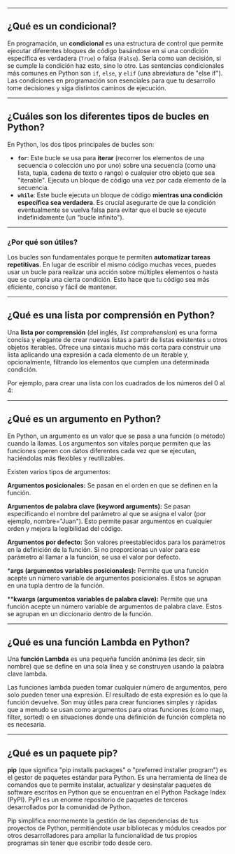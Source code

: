 
---

## ¿Qué es un condicional?

En programación, un **condicional** es una estructura de control que permite ejecutar diferentes bloques de código basándose en si una condición específica es verdadera (`True`) o falsa (`False`). Sería como uan decisión, si se cumple la condición haz esto, sino lo otro. Las sentencias condicionales más comunes en Python son `if`, `else`, y `elif` (una abreviatura de "else if"). Las condiciones en programación son esenciales para que tu desarrollo tome decisiones y siga distintos caminos de ejecución.

---

## ¿Cuáles son los diferentes tipos de bucles en Python?

En Python, los dos tipos principales de bucles son:

* **`for`**: Este bucle se usa para **iterar** (recorrer los elementos de una secuencia o colección uno por uno) sobre una secuencia (como una lista, tupla, cadena de texto o rango) o cualquier otro objeto que sea "iterable". Ejecuta un bloque de código una vez por cada elemento de la secuencia.
* **`while`**: Este bucle ejecuta un bloque de código **mientras una condición específica sea verdadera**. Es crucial asegurarte de que la condición eventualmente se vuelva falsa para evitar que el bucle se ejecute indefinidamente (un "bucle infinito").

---

### ¿Por qué son útiles?

Los bucles son fundamentales porque te permiten **automatizar tareas repetitivas**. En lugar de escribir el mismo código muchas veces, puedes usar un bucle para realizar una acción sobre múltiples elementos o hasta que se cumpla una cierta condición. Esto hace que tu código sea más eficiente, conciso y fácil de mantener.

---

## ¿Qué es una lista por comprensión en Python?

Una **lista por comprensión** (del inglés, *list comprehension*) es una forma concisa y elegante de crear nuevas listas a partir de listas existentes u otros objetos iterables. Ofrece una sintaxis mucho más corta para construir una lista aplicando una expresión a cada elemento de un iterable y, opcionalmente, filtrando los elementos que cumplen una determinada condición.

Por ejemplo, para crear una lista con los cuadrados de los números del 0 al 4:

---

## ¿Qué es un argumento en Python?

En Python, un argumento es un valor que se pasa a una función (o método) cuando la llamas. Los argumentos son vitales porque permiten que las funciones operen con datos diferentes cada vez que se ejecutan, haciéndolas más flexibles y reutilizables.

Existen varios tipos de argumentos:

**Argumentos posicionales:** Se pasan en el orden en que se definen en la función.

**Argumentos de palabra clave (keyword arguments):** Se pasan especificando el nombre del parámetro al que se asigna el valor (por ejemplo, nombre="Juan"). Esto permite pasar argumentos en cualquier orden y mejora la legibilidad del código.

**Argumentos por defecto:** Son valores preestablecidos para los parámetros en la definición de la función. Si no proporcionas un valor para ese parámetro al llamar a la función, se usa el valor por defecto.

***args (argumentos variables posicionales):** Permite que una función acepte un número variable de argumentos posicionales. Estos se agrupan en una tupla dentro de la función.

****kwargs (argumentos variables de palabra clave):** Permite que una función acepte un número variable de argumentos de palabra clave. Estos se agrupan en un diccionario dentro de la función.

---

## ¿Qué es una función Lambda en Python?

Una **función Lambda** es una pequeña función anónima (es decir, sin nombre) que se define en una sola línea y se construyen usando la palabra clave lambda.

Las funciones lambda pueden tomar cualquier número de argumentos, pero solo pueden tener una expresión. El resultado de esta expresión es lo que la función devuelve. Son muy útiles para crear funciones simples y rápidas que a menudo se usan como argumentos para otras funciones (como map, filter, sorted) o en situaciones donde una definición de función completa no es necesaria.

---

## ¿Qué es un paquete pip?

**pip** (que significa "pip installs packages" o "preferred installer program") es el gestor de paquetes estándar para Python. Es una herramienta de línea de comandos que te permite instalar, actualizar y desinstalar paquetes de software escritos en Python que se encuentran en el Python Package Index (PyPI). PyPI es un enorme repositorio de paquetes de terceros desarrollados por la comunidad de Python.

Pip simplifica enormemente la gestión de las dependencias de tus proyectos de Python, permitiéndote usar bibliotecas y módulos creados por otros desarrolladores para ampliar la funcionalidad de tus propios programas sin tener que escribir todo desde cero.
